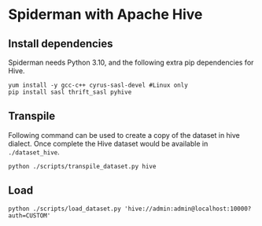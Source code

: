 # Spiderman with Apache Hive

## Install dependencies
Spiderman needs Python 3.10, and the following extra pip dependencies for Hive.
```
yum install -y gcc-c++ cyrus-sasl-devel #Linux only
pip install sasl thrift_sasl pyhive
```

## Transpile
Following command can be used to create a copy of the dataset in hive dialect. Once complete the Hive dataset would be available in `./dataset_hive`.
```
python ./scripts/transpile_dataset.py hive
```

## Load
```
python ./scripts/load_dataset.py 'hive://admin:admin@localhost:10000?auth=CUSTOM'
```
